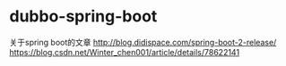 # dubbo-spring-boot
关于spring boot的文章
http://blog.didispace.com/spring-boot-2-release/
https://blog.csdn.net/Winter_chen001/article/details/78622141
